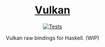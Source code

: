<h1 align="center">
  <a href="https://github.com/oldmanmike/vulkan/vkspec.pdf">
    Vulkan
  </a>
</h1>

<p align="center">
  <a href="https://travis-ci.org/oldmanmike/vulkan">
    <img alt="Tests"
      src="https://img.shields.io/travis/oldmanmike/vulkan.svg?style=flat-square">
  </a>
  </a>
</p>

<p align="center">
  Vulkan raw bindings for Haskell. (WIP)
</p>
